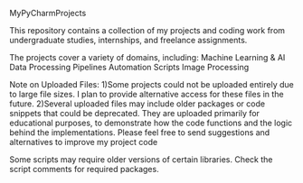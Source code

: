 MyPyCharmProjects 

This repository contains a collection of my projects and coding work from undergraduate studies, internships, and freelance 
assignments. 

The projects cover a variety of domains, including: Machine Learning & AI Data Processing Pipelines Automation Scripts Image Processing 

Note on Uploaded Files:
1)Some projects could not be uploaded entirely due to large file sizes. I plan to provide alternative access for these files in 
the future. 
2)Several uploaded files may include older packages or code snippets that could be deprecated. They are uploaded primarily for educational 
purposes, to demonstrate how the code functions and the logic behind the implementations. Please feel free to send suggestions and alternatives to improve my project code

Some scripts may require older versions of certain libraries. Check the script comments for required packages.
